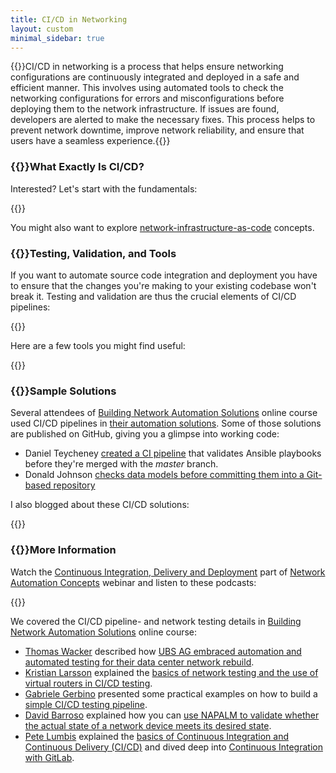 ```yaml
---
title: CI/CD in Networking
layout: custom
minimal_sidebar: true
---
```

{{<quote source="ChatGPT explaining CI/CD in networking">}}CI/CD in networking is a process that helps ensure networking configurations are continuously integrated and deployed in a safe and efficient manner. This involves using automated tools to check the networking configurations for errors and misconfigurations before deploying them to the network infrastructure. If issues are found, developers are alerted to make the necessary fixes. This process helps to prevent network downtime, improve network reliability, and ensure that users have a seamless experience.{{</quote>}}

### {{<plushy confused>}}What Exactly Is CI/CD?

Interested? Let's start with the fundamentals:

{{<series-listing tag="principles" weight="yes">}}

You might also want to explore [network-infrastructure-as-code](/series/niac.html) concepts.

### {{<plushy master>}}Testing, Validation, and Tools

If you want to automate source code integration and deployment you have to ensure that the changes you're making to your existing codebase won't break it. Testing and validation are thus the crucial elements of CI/CD pipelines:

{{<series-listing tag="testing">}}

Here are a few tools you might find useful:

{{<series-listing tag="tools">}}

### {{<plushy magic>}}Sample Solutions

Several attendees of [Building Network Automation Solutions](https://www.ipspace.net/Building_Network_Automation_Solutions) online course used CI/CD pipelines in [their automation solutions](https://www.ipspace.net/NetAutSol/Solutions). Some of those solutions are published on GitHub, giving you a glimpse into working code:

* Daniel Teycheney [created a CI pipeline](https://github.com/writememe/BlgNetAutoSol/tree/master/5_Logging_Testing_Validation) that validates Ansible playbooks before they're merged with the *master* branch.
* Donald Johnson [checks data models before committing them into a Git-based repository](https://github.com/johnsondnz/ipspace-validation-example/blob/master/README.md)

I also blogged about these CI/CD solutions:

{{<series-listing tag="solution">}}


### {{<plushy happy>}}More Information

Watch the [Continuous Integration, Delivery and Deployment](https://my.ipspace.net/bin/list?id=AutConcepts#CICD) part of [Network Automation Concepts](https://www.ipspace.net/Network_Automation_Concepts) webinar and listen to these podcasts:

{{<series-listing tag="podcast">}}

We covered the CI/CD pipeline- and network testing details in [Building Network Automation Solutions](https://www.ipspace.net/Building_Network_Automation_Solutions) online course:

* [Thomas Wacker](https://www.ipspace.net/Author:Thomas_Wacker) described how [UBS AG embraced automation and automated testing for their data center network rebuild](https://my.ipspace.net/bin/list?id=xNetAut173#UBS).
* [Kristian Larsson](https://www.ipspace.net/Author:Kristian_Larsson) explained the [basics of network testing and the use of virtual routers in CI/CD testing](https://my.ipspace.net/bin/list?id=xNetAut191#SYSTEST).
* [Gabriele Gerbino](https://www.ipspace.net/Author:Gabriele_Gerbino) presented some practical examples on how to build a [simple CI/CD testing pipeline](https://my.ipspace.net/bin/list?id=xNetAut183#PIPELINE).
* [David Barroso](https://www.ipspace.net/Author:David_Barroso) explained how you can [use NAPALM to validate whether the actual state of a network device meets its desired state](https://my.ipspace.net/bin/list?id=AnsibleOC#NAPALM-VALIDATE).
* [Pete Lumbis](https://www.ipspace.net/Author:Pete_Lumbis) explained the [basics of Continuous Integration and Continuous Delivery (CI/CD)](https://my.ipspace.net/bin/list?id=xNetAut171#CICD) and dived deep into [Continuous Integration with GitLab](https://my.ipspace.net/bin/list?id=xNetAut173#GITLAB_CI).